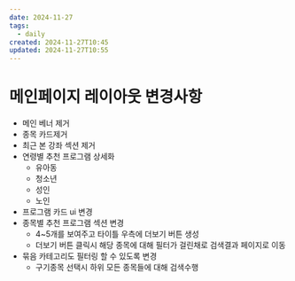 ```yaml
---
date: 2024-11-27
tags:
  - daily
created: 2024-11-27T10:45
updated: 2024-11-27T10:55
---
```

# 메인페이지 레이아웃 변경사항
- 메인 베너 제거
- 종목 카드제거
- 최근 본 강좌 섹션 제거
- 연령별 추천 프로그램 상세화
	- 유아동
	- 청소년
	- 성인
	- 노인
- 프로그램 카드 ui 변경
- 종목별 추천 프로그램 섹션 변경
	- 4~5개를 보여주고 타이틀 우측에 더보기 버튼 생성
	- 더보기 버튼 클릭시 해당 종목에 대해 필터가 걸린채로 검색결과 페이지로 이동
- 묶음 카테고리도 필터링 할 수 있도록 변경
	- 구기종목 선택시 하위 모든 종목들에 대해 검색수행